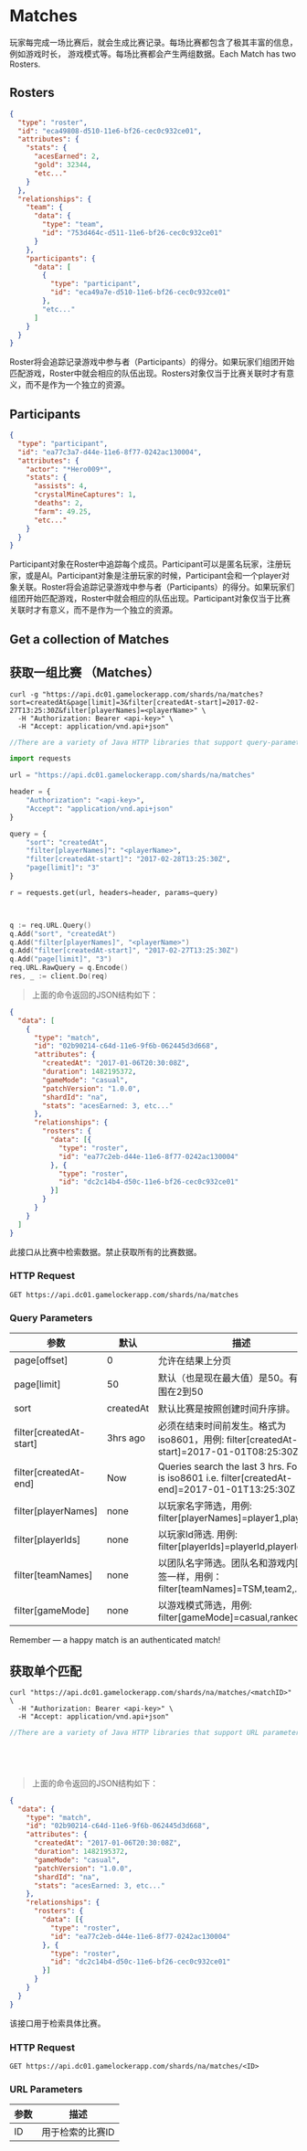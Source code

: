 
# Matches

玩家每完成一场比赛后，就会生成比赛记录。每场比赛都包含了极其丰富的信息，例如游戏时长，
游戏模式等。每场比赛都会产生两组数据。Each Match has two Rosters.   


## Rosters

```json
{
  "type": "roster",
  "id": "eca49808-d510-11e6-bf26-cec0c932ce01",
  "attributes": {
    "stats": {
      "acesEarned": 2,
      "gold": 32344,
      "etc..."
    }
  },
  "relationships": {
    "team": {
      "data": {
        "type": "team",
        "id": "753d464c-d511-11e6-bf26-cec0c932ce01"
      }
    },
    "participants": {
      "data": [
        {
          "type": "participant",
          "id": "eca49a7e-d510-11e6-bf26-cec0c932ce01"
        },
        "etc..."
      ]
    }
  }
}
```

Roster将会追踪记录游戏中参与者（Participants）的得分。如果玩家们组团开始匹配游戏，Roster中就会相应的队伍出现。Rosters对象仅当于比赛关联时才有意义，而不是作为一个独立的资源。

## Participants

```json
{
  "type": "participant",
  "id": "ea77c3a7-d44e-11e6-8f77-0242ac130004",
  "attributes": {
    "actor": "*Hero009*",
    "stats": {
      "assists": 4,
      "crystalMineCaptures": 1,
      "deaths": 2,
      "farm": 49.25,
      "etc..."
    }
  }
}
```
Participant对象在Roster中追踪每个成员。Participant可以是匿名玩家，注册玩家，或是AI。Participant对象是注册玩家的时候，Participant会和一个player对象关联。Roster将会追踪记录游戏中参与者（Participants）的得分。如果玩家们组团开始匹配游戏，Roster中就会相应的队伍出现。Participant对象仅当于比赛关联时才有意义，而不是作为一个独立的资源。

## Get a collection of Matches
## 获取一组比赛 （Matches）

```shell
curl -g "https://api.dc01.gamelockerapp.com/shards/na/matches?sort=createdAt&page[limit]=3&filter[createdAt-start]=2017-02-27T13:25:30Z&filter[playerNames]=<playerName>" \
  -H "Authorization: Bearer <api-key>" \
  -H "Accept: application/vnd.api+json"
```
```java
//There are a variety of Java HTTP libraries that support query-parameters.
```
```python
import requests

url = "https://api.dc01.gamelockerapp.com/shards/na/matches"

header = {
    "Authorization": "<api-key>",
    "Accept": "application/vnd.api+json"
}

query = {
    "sort": "createdAt",
    "filter[playerNames]": "<playerName>",
    "filter[createdAt-start]": "2017-02-28T13:25:30Z",
    "page[limit]": "3"
}

r = requests.get(url, headers=header, params=query)
```
```ruby
```
```javascript
```
```go
q := req.URL.Query()
q.Add("sort", "createdAt")
q.Add("filter[playerNames]", "<playerName>")
q.Add("filter[createdAt-start]", "2017-02-27T13:25:30Z")
q.Add("page[limit]", "3")
req.URL.RawQuery = q.Encode()
res, _ := client.Do(req)
```
> 上面的命令返回的JSON结构如下：

```json
{
  "data": [
    {
      "type": "match",
      "id": "02b90214-c64d-11e6-9f6b-062445d3d668",
      "attributes": {
        "createdAt": "2017-01-06T20:30:08Z",
        "duration": 1482195372,
        "gameMode": "casual",
        "patchVersion": "1.0.0",
        "shardId": "na",
        "stats": "acesEarned: 3, etc..."
      },
      "relationships": {
        "rosters": {
          "data": [{
            "type": "roster",
            "id": "ea77c2eb-d44e-11e6-8f77-0242ac130004"
          }, {
            "type": "roster",
            "id": "dc2c14b4-d50c-11e6-bf26-cec0c932ce01"
          }]
        }
      }
    }
  ]
}
```

此接口从比赛中检索数据。禁止获取所有的比赛数据。
### HTTP Request

`GET https://api.dc01.gamelockerapp.com/shards/na/matches`

### Query Parameters

参数       | 默认    | 描述
--------- | ------- | -----------
page[offset] | 0 | 允许在结果上分页
page[limit] | 50 | 默认（也是现在最大值）是50。有效范围在2到50
sort | createdAt | 默认比赛是按照创建时间升序排。
filter[createdAt-start] | 3hrs ago |必须在结束时间前发生。格式为iso8601，用例: filter[createdAt-start]=2017-01-01T08:25:30Z
filter[createdAt-end] | Now | Queries search the last 3 hrs. Format is iso8601 i.e. filter[createdAt-end]=2017-01-01T13:25:30Z
filter[playerNames] | none | 以玩家名字筛选，用例: filter[playerNames]=player1,player2,...
filter[playerIds] | none | 以玩家Id筛选. 用例: filter[playerIds]=playerId,playerId,...
filter[teamNames] | none | 以团队名字筛选。团队名和游戏内团队标签一样，用例：  filter[teamNames]=TSM,team2,...
filter[gameMode] | none | 以游戏模式筛选，用例: filter[gameMode]=casual,ranked,...

<aside class="success">
Remember — a happy match is an authenticated match!
</aside>

## 获取单个匹配

```shell
curl "https://api.dc01.gamelockerapp.com/shards/na/matches/<matchID>" \
  -H "Authorization: Bearer <api-key>" \
  -H "Accept: application/vnd.api+json"
```
```java
//There are a variety of Java HTTP libraries that support URL parameters
```
```python
```
```ruby
```
```javascript
```
```go
```
> 上面的命令返回的JSON结构如下：

```json
{
  "data": {
    "type": "match",
    "id": "02b90214-c64d-11e6-9f6b-062445d3d668",
    "attributes": {
      "createdAt": "2017-01-06T20:30:08Z",
      "duration": 1482195372,
      "gameMode": "casual",
      "patchVersion": "1.0.0",
      "shardId": "na",
      "stats": "acesEarned: 3, etc..."
    },
    "relationships": {
      "rosters": {
        "data": [{
          "type": "roster",
          "id": "ea77c2eb-d44e-11e6-8f77-0242ac130004"
        }, {
          "type": "roster",
          "id": "dc2c14b4-d50c-11e6-bf26-cec0c932ce01"
        }]
      }
    }
  }
}
```

该接口用于检索具体比赛。

### HTTP Request

`GET https://api.dc01.gamelockerapp.com/shards/na/matches/<ID>`

### URL Parameters


参数      | 描述
--------- | -----------
ID | 用于检索的比赛ID